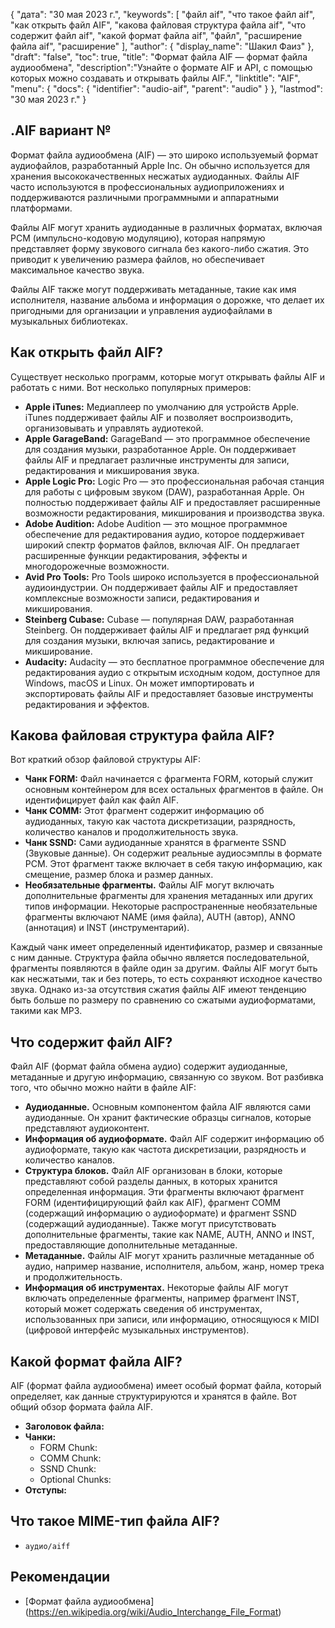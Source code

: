 {
"дата": "30 мая 2023 г.",
  "keywords": [
"файл aif",
"что такое файл aif",
"как открыть файл AIF",
"какова файловая структура файла aif",
"что содержит файл aif",
"какой формат файла aif",
"файл",
"расширение файла aif",
"расширение"
],
  "author": {
"display_name": "Шакил Фаиз"
},
"draft": "false",
"toc": true,
"title": "Формат файла AIF — формат файла аудиообмена",
  "description":"Узнайте о формате AIF и API, с помощью которых можно создавать и открывать файлы AIF.",
"linktitle": "AIF",
  "menu": {
    "docs": {
      "identifier": "audio-aif",
"parent": "audio"
}
},
"lastmod": "30 мая 2023 г."
}

## .AIF вариант №

Формат файла аудиообмена (AIF) — это широко используемый формат аудиофайлов, разработанный Apple Inc. Он обычно используется для хранения высококачественных несжатых аудиоданных. Файлы AIF часто используются в профессиональных аудиоприложениях и поддерживаются различными программными и аппаратными платформами.

Файлы AIF могут хранить аудиоданные в различных форматах, включая PCM (импульсно-кодовую модуляцию), которая напрямую представляет форму звукового сигнала без какого-либо сжатия. Это приводит к увеличению размера файлов, но обеспечивает максимальное качество звука.

Файлы AIF также могут поддерживать метаданные, такие как имя исполнителя, название альбома и информация о дорожке, что делает их пригодными для организации и управления аудиофайлами в музыкальных библиотеках.

## Как открыть файл AIF?

Существует несколько программ, которые могут открывать файлы AIF и работать с ними. Вот несколько популярных примеров:

- **Apple iTunes:** Медиаплеер по умолчанию для устройств Apple. iTunes поддерживает файлы AIF и позволяет воспроизводить, организовывать и управлять аудиотекой.
- **Apple GarageBand:** GarageBand — это программное обеспечение для создания музыки, разработанное Apple. Он поддерживает файлы AIF и предлагает различные инструменты для записи, редактирования и микширования звука.
- **Apple Logic Pro:** Logic Pro — это профессиональная рабочая станция для работы с цифровым звуком (DAW), разработанная Apple. Он полностью поддерживает файлы AIF и предоставляет расширенные возможности редактирования, микширования и производства звука.
- **Adobe Audition:** Adobe Audition — это мощное программное обеспечение для редактирования аудио, которое поддерживает широкий спектр форматов файлов, включая AIF. Он предлагает расширенные функции редактирования, эффекты и многодорожечные возможности.
- **Avid Pro Tools:** Pro Tools широко используется в профессиональной аудиоиндустрии. Он поддерживает файлы AIF и предоставляет комплексные возможности записи, редактирования и микширования.
- **Steinberg Cubase:** Cubase — популярная DAW, разработанная Steinberg. Он поддерживает файлы AIF и предлагает ряд функций для создания музыки, включая запись, редактирование и микширование.
- **Audacity:** Audacity — это бесплатное программное обеспечение для редактирования аудио с открытым исходным кодом, доступное для Windows, macOS и Linux. Он может импортировать и экспортировать файлы AIF и предоставляет базовые инструменты редактирования и эффектов.

## Какова файловая структура файла AIF?

Вот краткий обзор файловой структуры AIF:

- **Чанк FORM:** Файл начинается с фрагмента FORM, который служит основным контейнером для всех остальных фрагментов в файле. Он идентифицирует файл как файл AIF.
- **Чанк COMM:** Этот фрагмент содержит информацию об аудиоданных, такую как частота дискретизации, разрядность, количество каналов и продолжительность звука.
- **Чанк SSND:** Сами аудиоданные хранятся в фрагменте SSND (Звуковые данные). Он содержит реальные аудиосэмплы в формате PCM. Этот фрагмент также включает в себя такую информацию, как смещение, размер блока и размер данных.
- **Необязательные фрагменты.** Файлы AIF могут включать дополнительные фрагменты для хранения метаданных или других типов информации. Некоторые распространенные необязательные фрагменты включают NAME (имя файла), AUTH (автор), ANNO (аннотация) и INST (инструментарий).

Каждый чанк имеет определенный идентификатор, размер и связанные с ним данные. Структура файла обычно является последовательной, фрагменты появляются в файле один за другим. Файлы AIF могут быть как несжатыми, так и без потерь, то есть сохраняют исходное качество звука. Однако из-за отсутствия сжатия файлы AIF имеют тенденцию быть больше по размеру по сравнению со сжатыми аудиоформатами, такими как MP3.

## Что содержит файл AIF?

Файл AIF (формат файла обмена аудио) содержит аудиоданные, метаданные и другую информацию, связанную со звуком. Вот разбивка того, что обычно можно найти в файле AIF:

- **Аудиоданные.** Основным компонентом файла AIF являются сами аудиоданные. Он хранит фактические образцы сигналов, которые представляют аудиоконтент.
- **Информация об аудиоформате.** Файл AIF содержит информацию об аудиоформате, такую как частота дискретизации, разрядность и количество каналов.
- **Структура блоков.** Файл AIF организован в блоки, которые представляют собой разделы данных, в которых хранится определенная информация. Эти фрагменты включают фрагмент FORM (идентифицирующий файл как AIF), фрагмент COMM (содержащий информацию о аудиоформате) и фрагмент SSND (содержащий аудиоданные). Также могут присутствовать дополнительные фрагменты, такие как NAME, AUTH, ANNO и INST, предоставляющие дополнительные метаданные.
- **Метаданные.** Файлы AIF могут хранить различные метаданные об аудио, например название, исполнителя, альбом, жанр, номер трека и продолжительность.
- **Информация об инструментах.** Некоторые файлы AIF могут включать определенные фрагменты, например фрагмент INST, который может содержать сведения об инструментах, использованных при записи, или информацию, относящуюся к MIDI (цифровой интерфейс музыкальных инструментов).

## Какой формат файла AIF?

AIF (формат файла аудиообмена) имеет особый формат файла, который определяет, как данные структурируются и хранятся в файле. Вот общий обзор формата файла AIF.

- **Заголовок файла:**
- **Чанки:**
  - FORM Chunk:
  - COMM Chunk:
  - SSND Chunk:
  - Optional Chunks:
- **Отступы:**

## Что такое MIME-тип файла AIF?

- `аудио/aiff`

## Рекомендации
* [Формат файла аудиообмена] (https://en.wikipedia.org/wiki/Audio_Interchange_File_Format)


